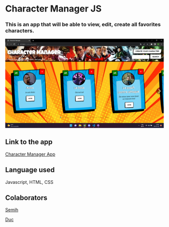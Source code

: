 # Character Manager JS

### This is an app that will be able to view, edit, create all favorites characters.

![Screenshot of the app](./src/img/cm.jpg)

## Link to the app

[Character Manager App](https://semihbk.github.io/character-manager-js/)

## Language used

Javascript, HTML, CSS

## Colaborators

[Semih](https://github.com/SemihBk)

[Duc](https://github.com/luuduc34)
